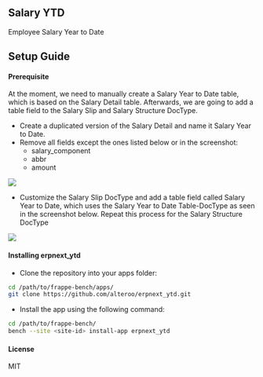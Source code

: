 ## Salary YTD

Employee Salary Year to Date

## Setup Guide

#### Prerequisite

At the moment, we need to manually create a Salary Year to Date table, which is based on the Salary Detail table. Afterwards, we are going to add a table field to the Salary Slip and Salary Structure DocType.

- Create a duplicated version of the Salary Detail and name it Salary Year to Date.
- Remove all fields except the ones listed below or in the screenshot:
  - salary_component
  - abbr
  - amount
<img src="https://image.ibb.co/myU998/salary_year_to_date.png" />

- Customize the Salary Slip DocType and add a table field called Salary Year to Date, which uses the Salary Year to Date Table-DocType as seen in the screenshot below. Repeat this process for the Salary Structure DocType

<img src="https://image.ibb.co/ch9WNT/row_salary_year_to_date.png" />

#### Installing erpnext_ytd

- Clone the repository into your apps folder:

```bash
cd /path/to/frappe-bench/apps/
git clone https://github.com/alteroo/erpnext_ytd.git
```

- Install the app using the following command:

```bash
cd /path/to/frappe-bench/
bench --site <site-id> install-app erpnext_ytd
```



#### License

MIT
